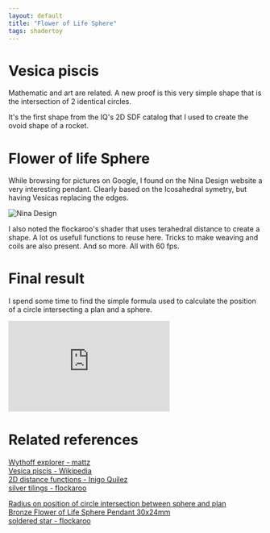 ```yaml
---
layout: default
title: "Flower of Life Sphere"
tags: shadertoy
---
```

# Vesica piscis

Mathematic and art are related. A new proof is this very simple shape that is the intersection of 2 identical circles. 

It's the first shape from the IQ's 2D SDF catalog that I used to create the ovoid shape of a rocket.

# Flower of life Sphere

While browsing for pictures on Google, I found on the Nina Design website a very interesting pendant. Clearly based on the Icosahedral symetry, but having Vesicas replacing the edges.

![Nina Design](https://cdn.mysagestore.com/74db5e032e6fecb07f3130f646bb2751/contents/VNS6105_BZCHRM/VNS6105_BZCHRM.jpg)

I also noted the flockaroo's shader that uses terahedral distance to create a shape. A lot os usefull functions to reuse here.
Tricks to make weaving and coils are also present. And so more. All with 60 fps.

# Final result

I spend some time to find the simple formula used to calculate the position of a circle intersecting a plan and a sphere.

<iframe width="320" height="180" frameborder="0" src="https://www.shadertoy.com/embed/ssGSWK?gui=true&t=10&paused=true&muted=false" allowfullscreen></iframe>

# Related references

[Wythoff explorer - mattz](https://www.shadertoy.com/view/Md3yRB)  
[Vesica piscis - Wikipedia](https://en.wikipedia.org/wiki/Vesica_piscis)  
[2D distance functions - Inigo Quilez](https://iquilezles.org/www/articles/distfunctions2d/distfunctions2d.htm)  
[silver tilings - flockaroo](https://www.shadertoy.com/view/XsXfz2)  
        
[Radius on position of circle intersection between sphere and plan](https://math.stackexchange.com/questions/943383/determine-circle-of-intersection-of-plane-and-sphere)  
[Bronze Flower of Life Sphere Pendant 30x24mm](https://www.ninadesigns.com/bronze-flower-of-life-sphere-pendant-30x24mm)  
[soldered star - flockaroo](https://www.shadertoy.com/view/3tsXD4)
